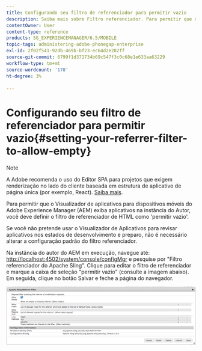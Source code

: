 ```yaml
---
title: Configurando seu filtro de referenciador para permitir vazio
description: Saiba mais sobre Filtro referenciador. Para permitir que o Visualizador de aplicativos para dispositivos móveis do Adobe Experience Manager (AEM) exiba aplicativos na instância do Autor, você deve definir o filtro de referenciador de HTML como 'permitir vazio'.
contentOwner: User
content-type: reference
products: SG_EXPERIENCEMANAGER/6.5/MOBILE
topic-tags: administering-adobe-phonegap-enterprise
exl-id: 2f02f541-92db-469b-bf23-ec64d2e282ff
source-git-commit: 6799f1d371734b69c547f3c0c68e1e633aa63229
workflow-type: tm+mt
source-wordcount: '178'
ht-degree: 3%

---
```


# Configurando seu filtro de referenciador para permitir vazio{#setting-your-referrer-filter-to-allow-empty}

>[!NOTE]
>
>A Adobe recomenda o uso do Editor SPA para projetos que exigem renderização no lado do cliente baseada em estrutura de aplicativo de página única (por exemplo, React). [Saiba mais](/help/sites-developing/spa-overview.md).

Para permitir que o Visualizador de aplicativos para dispositivos móveis do Adobe Experience Manager (AEM) exiba aplicativos na instância do Autor, você deve definir o filtro de referenciador de HTML como &#39;permitir vazio&#39;.

Se você não pretende usar o Visualizador de Aplicativos para revisar aplicativos nos estados de desenvolvimento e preparo, não é necessário alterar a configuração padrão do filtro referenciador.

Na instância do autor do AEM em execução, navegue até: [http://localhost:4502/system/console/configMgr](http://localhost:4502/system/console/configMgr) e pesquise por &quot;Filtro referenciador do Apache Sling&quot;. Clique para editar o filtro de referenciador e marque a caixa de seleção &quot;permitir vazio&quot; (consulte a imagem abaixo). Em seguida, clique no botão Salvar e feche a página do navegador.

![Configurações do Filtro referenciador](assets/chlimage_1-106.png)
